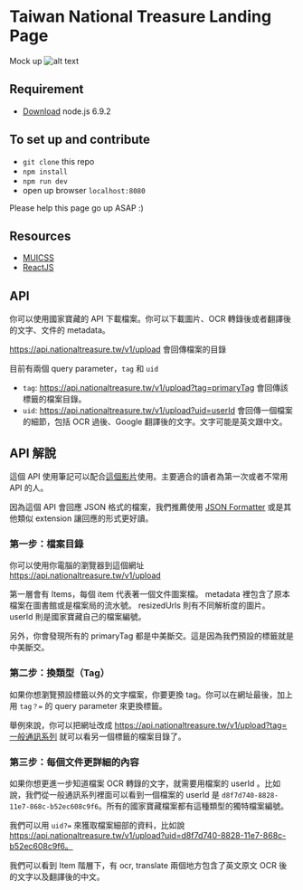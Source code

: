 # Taiwan National Treasure Landing Page

Mock up
![alt text](image.png "Landing Page static")

## Requirement
- [Download](https://nodejs.org/dist/v6.9.2/) node.js 6.9.2

## To set up and contribute
- `git clone` this repo
- `npm install`
- `npm run dev`
- open up browser `localhost:8080`

Please help this page go up ASAP :)

## Resources
- [MUICSS](https://www.muicss.com/)
- [ReactJS](https://facebook.github.io/react/)

## API 

你可以使用國家寶藏的 API 下載檔案。你可以下載圖片、OCR 轉錄後或者翻譯後的文字、文件的 metadata。

 https://api.nationaltreasure.tw/v1/upload 會回傳檔案的目錄

目前有兩個 query parameter，`tag` 和 `uid`
- `tag`: https://api.nationaltreasure.tw/v1/upload?tag=primaryTag 會回傳該標籤的檔案目錄。
- `uid`:
    https://api.nationaltreasure.tw/v1/upload?uid=userId 會回傳一個檔案的細節，包括 OCR 過後、Google 翻譯後的文字。文字可能是英文跟中文。


## API 解說

這個 API 使用筆記可以配合[這個影片]()使用。主要適合的讀者為第一次或者不常用 API 的人。

因為這個 API 會回應 JSON 格式的檔案，我們推薦使用 [JSON Formatter](https://chrome.google.com/webstore/detail/json-formatter/bcjindcccaagfpapjjmafapmmgkkhgoa/related?hl=en) 或是其他類似 extension 讓回應的形式更好讀。


### 第一步：檔案目錄

你可以使用你電腦的瀏覽器到這個網址 https://api.nationaltreasure.tw/v1/upload

第一層會有 Items，每個 item 代表著一個文件圖案檔。 metadata 裡包含了原本檔案在圖書館或是檔案局的流水號。 resizedUrls 則有不同解析度的圖片。 userId 則是國家寶藏自己的檔案編號。

另外，你會發現所有的 primaryTag 都是中美斷交。這是因為我們預設的標籤就是中美斷交。


### 第二步：換類型（Tag）

如果你想瀏覽預設標籤以外的文字檔案，你要更換 tag。你可以在網址最後，加上用 `tag？=` 的 query parameter 來更換標籤。

舉例來說，你可以把網址改成  https://api.nationaltreasure.tw/v1/upload?tag=一般通訊系列 就可以看另一個標籤的檔案目錄了。

### 第三步：每個文件更詳細的內容

如果你想更進一步知道檔案 OCR 轉錄的文字，就需要用檔案的 userId 。比如說，我們從一般通訊系列裡面可以看到一個檔案的 userId 是
`d8f7d740-8828-11e7-868c-b52ec608c9f6`。所有的國家寶藏檔案都有這種類型的獨特檔案編號。

我們可以用 `uid?=` 來獲取檔案細部的資料，比如說
https://api.nationaltreasure.tw/v1/upload?uid=d8f7d740-8828-11e7-868c-b52ec608c9f6。

我們可以看到 Item 階層下，有 ocr, translate 兩個地方包含了英文原文 OCR 後的文字以及翻譯後的中文。
